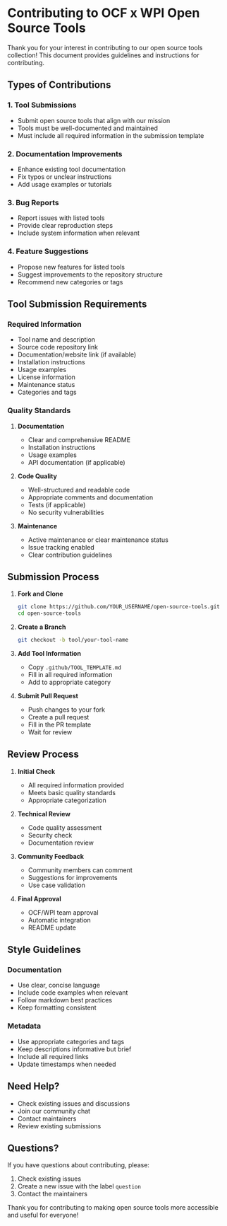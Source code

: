 # Contributing to OCF x WPI Open Source Tools

Thank you for your interest in contributing to our open source tools collection! This document provides guidelines and instructions for contributing.

## Types of Contributions

### 1. Tool Submissions
- Submit open source tools that align with our mission
- Tools must be well-documented and maintained
- Must include all required information in the submission template

### 2. Documentation Improvements
- Enhance existing tool documentation
- Fix typos or unclear instructions
- Add usage examples or tutorials

### 3. Bug Reports
- Report issues with listed tools
- Provide clear reproduction steps
- Include system information when relevant

### 4. Feature Suggestions
- Propose new features for listed tools
- Suggest improvements to the repository structure
- Recommend new categories or tags

## Tool Submission Requirements

### Required Information
- Tool name and description
- Source code repository link
- Documentation/website link (if available)
- Installation instructions
- Usage examples
- License information
- Maintenance status
- Categories and tags

### Quality Standards
1. **Documentation**
   - Clear and comprehensive README
   - Installation instructions
   - Usage examples
   - API documentation (if applicable)

2. **Code Quality**
   - Well-structured and readable code
   - Appropriate comments and documentation
   - Tests (if applicable)
   - No security vulnerabilities

3. **Maintenance**
   - Active maintenance or clear maintenance status
   - Issue tracking enabled
   - Clear contribution guidelines

## Submission Process

1. **Fork and Clone**
   ```bash
   git clone https://github.com/YOUR_USERNAME/open-source-tools.git
   cd open-source-tools
   ```

2. **Create a Branch**
   ```bash
   git checkout -b tool/your-tool-name
   ```

3. **Add Tool Information**
   - Copy `.github/TOOL_TEMPLATE.md`
   - Fill in all required information
   - Add to appropriate category

4. **Submit Pull Request**
   - Push changes to your fork
   - Create a pull request
   - Fill in the PR template
   - Wait for review

## Review Process

1. **Initial Check**
   - All required information provided
   - Meets basic quality standards
   - Appropriate categorization

2. **Technical Review**
   - Code quality assessment
   - Security check
   - Documentation review

3. **Community Feedback**
   - Community members can comment
   - Suggestions for improvements
   - Use case validation

4. **Final Approval**
   - OCF/WPI team approval
   - Automatic integration
   - README update

## Style Guidelines

### Documentation
- Use clear, concise language
- Include code examples when relevant
- Follow markdown best practices
- Keep formatting consistent

### Metadata
- Use appropriate categories and tags 
- Keep descriptions informative but brief
- Include all required links
- Update timestamps when needed

## Need Help?

- Check existing issues and discussions
- Join our community chat
- Contact maintainers
- Review existing submissions

## Questions?

If you have questions about contributing, please:
1. Check existing issues
2. Create a new issue with the label `question`
3. Contact the maintainers

Thank you for contributing to making open source tools more accessible and useful for everyone!
